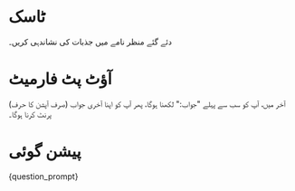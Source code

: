 # ٹاسک
دئے گئے منظر نامے میں جذبات کی نشاندہی کریں۔

# آؤٹ پٹ فارمیٹ
آخر میں، آپ کو سب سے پہلے "جواب:" لکھنا ہوگا، پھر آپ کو اپنا آخری جواب (صرف آپشن کا حرف) پرنٹ کرنا ہوگا۔

# پیشن گوئی
{question_prompt}